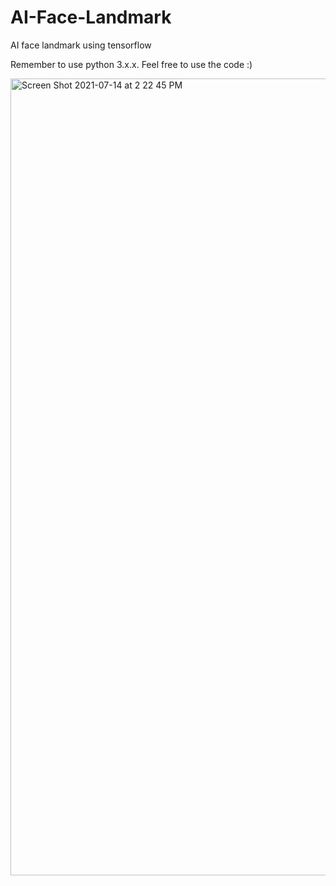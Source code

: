
# AI-Face-Landmark
AI face landmark using tensorflow

Remember to use python 3.x.x. Feel free to use the code :)

<img width="1275" alt="Screen Shot 2021-07-14 at 2 22 45 PM" src="https://user-images.githubusercontent.com/87344294/125680645-8e667aed-96db-4dd4-bdcb-27dd1a695f6b.png">
